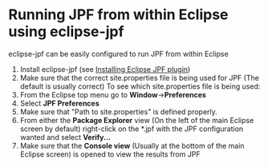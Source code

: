 # Running JPF from within Eclipse using eclipse-jpf #

eclipse-jpf can be easily configured to run JPF from within Eclipse

 1. Install eclipse-jpf (see [Installing Eclipse JPF plugin](Eclipse-Plugin))
 2. Make sure that the correct site.properties file is being used for JPF (The default is usually correct)
   To see which site.properties file is being used:
   3. From the Eclipse top menu go to **Window**->**Preferences**
   4. Select **JPF Preferences**
   5. Make sure that "Path to site.properties" is defined properly.
 6. From either the **Package Explorer** view (On the left of the main Eclipse screen by default) right-click on the *.jpf with the JPF configuration wanted and select **Verify...**
 7. Make sure that the **Console view** (Usually at the bottom of the main Eclipse screen) is opened to view the results from JPF
 